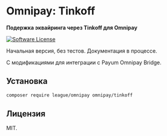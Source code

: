 # Omnipay: Tinkoff

**Подержка эквайринга через Tinkoff для Omnipay**

[![Software License](https://img.shields.io/badge/license-MIT-brightgreen.svg?style=flat-square)](LICENSE.md)

Начальная версия, без тестов. Документация в процессе.

C модификациями для интеграции с Payum Omnipay Bridge.

## Установка

```bash
composer require league/omnipay omnipay/tinkoff
```

## Лицензия

MIT.
